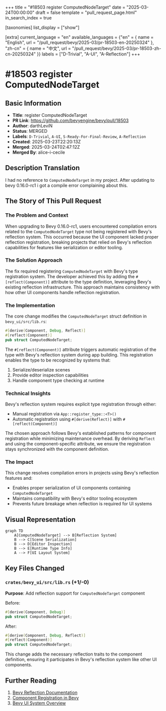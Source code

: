 +++
title = "#18503 register ComputedNodeTarget"
date = "2025-03-24T00:00:00"
draft = false
template = "pull_request_page.html"
in_search_index = true

[taxonomies]
list_display = ["show"]

[extra]
current_language = "en"
available_languages = {"en" = { name = "English", url = "/pull_request/bevy/2025-03/pr-18503-en-20250324" }, "zh-cn" = { name = "中文", url = "/pull_request/bevy/2025-03/pr-18503-zh-cn-20250324" }}
labels = ["D-Trivial", "A-UI", "A-Reflection"]
+++

# #18503 register ComputedNodeTarget

## Basic Information
- **Title**: register ComputedNodeTarget
- **PR Link**: https://github.com/bevyengine/bevy/pull/18503
- **Author**: darthLeviN
- **Status**: MERGED
- **Labels**: `D-Trivial`, `A-UI`, `S-Ready-For-Final-Review`, `A-Reflection`
- **Created**: 2025-03-23T22:20:13Z
- **Merged**: 2025-03-24T02:47:12Z
- **Merged By**: alice-i-cecile

## Description Translation
I had no reference to `ComputedNodeTarget` in my project. After updating to bevy 0.16.0-rc1 i got a compile error complaining about this.

## The Story of This Pull Request

### The Problem and Context
When upgrading to Bevy 0.16.0-rc1, users encountered compilation errors related to the `ComputedNodeTarget` type not being registered with Bevy's reflection system. This occurred because the UI component lacked proper reflection registration, breaking projects that relied on Bevy's reflection capabilities for features like serialization or editor tooling.

### The Solution Approach
The fix required registering `ComputedNodeTarget` with Bevy's type registration system. The developer achieved this by adding the `#[reflect(Component)]` attribute to the type definition, leveraging Bevy's existing reflection infrastructure. This approach maintains consistency with how other UI components handle reflection registration.

### The Implementation
The core change modifies the `ComputedNodeTarget` struct definition in `bevy_ui/src/lib.rs`:

```rust
#[derive(Component, Debug, Reflect)]
#[reflect(Component)]
pub struct ComputedNodeTarget;
```

The `#[reflect(Component)]` attribute triggers automatic registration of the type with Bevy's reflection system during app building. This registration enables the type to be recognized by systems that:
1. Serialize/deserialize scenes
2. Provide editor inspection capabilities
3. Handle component type checking at runtime

### Technical Insights
Bevy's reflection system requires explicit type registration through either:
- Manual registration via `App::register_type::<T>()`
- Automatic registration using `#[derive(Reflect)]` with `#[reflect(Component)]`

The chosen approach follows Bevy's established patterns for component registration while minimizing maintenance overhead. By deriving `Reflect` and using the component-specific attribute, we ensure the registration stays synchronized with the component definition.

### The Impact
This change resolves compilation errors in projects using Bevy's reflection features and:
- Enables proper serialization of UI components containing `ComputedNodeTarget`
- Maintains compatibility with Bevy's editor tooling ecosystem
- Prevents future breakage when reflection is required for UI systems

## Visual Representation

```mermaid
graph TD
    A[ComputedNodeTarget] --> B[Reflection System]
    B --> C[Scene Serialization]
    B --> D[Editor Inspection]
    B --> E[Runtime Type Info]
    A --> F[UI Layout System]
```

## Key Files Changed

### `crates/bevy_ui/src/lib.rs` (+1/-0)
**Purpose**: Add reflection support for `ComputedNodeTarget` component

Before:
```rust
#[derive(Component, Debug)]
pub struct ComputedNodeTarget;
```

After:
```rust
#[derive(Component, Debug, Reflect)]
#[reflect(Component)]
pub struct ComputedNodeTarget;
```

This change adds the necessary reflection traits to the component definition, ensuring it participates in Bevy's reflection system like other UI components.

## Further Reading
1. [Bevy Reflection Documentation](https://docs.rs/bevy_reflect/latest/bevy_reflect/)
2. [Component Registration in Bevy](https://bevyengine.org/learn/book/getting-started/components/#reflection)
3. [Bevy UI System Overview](https://github.com/bevyengine/bevy/blob/main/docs/plugins_guidelines.md#ui-systems)